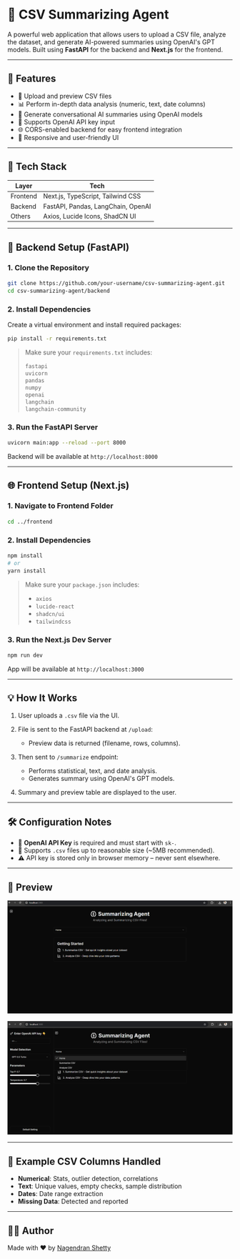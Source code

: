# 🧠 CSV Summarizing Agent

A powerful web application that allows users to upload a CSV file, analyze the dataset, and generate AI-powered summaries using OpenAI's GPT models. Built using **FastAPI** for the backend and **Next.js** for the frontend.

---

## 🚀 Features

- 📁 Upload and preview CSV files
- 📊 Perform in-depth data analysis (numeric, text, date columns)
- 🧠 Generate conversational AI summaries using OpenAI models
- 🔐 Supports OpenAI API key input
- 🌐 CORS-enabled backend for easy frontend integration
- 🎨 Responsive and user-friendly UI

---

## 🧩 Tech Stack

| Layer    | Tech                      |
|----------|---------------------------|
| Frontend | Next.js, TypeScript, Tailwind CSS |
| Backend  | FastAPI, Pandas, LangChain, OpenAI |
| Others   | Axios, Lucide Icons, ShadCN UI |

---

## 🔧 Backend Setup (FastAPI)

### 1. Clone the Repository

```bash
git clone https://github.com/your-username/csv-summarizing-agent.git
cd csv-summarizing-agent/backend
````

### 2. Install Dependencies

Create a virtual environment and install required packages:

```bash
pip install -r requirements.txt
```

> Make sure your `requirements.txt` includes:
>
> ```
> fastapi
> uvicorn
> pandas
> numpy
> openai
> langchain
> langchain-community
> ```

### 3. Run the FastAPI Server

```bash
uvicorn main:app --reload --port 8000
```

Backend will be available at `http://localhost:8000`

---

## 🌐 Frontend Setup (Next.js)

### 1. Navigate to Frontend Folder

```bash
cd ../frontend
```

### 2. Install Dependencies

```bash
npm install
# or
yarn install
```

> Make sure your `package.json` includes:
>
> * `axios`
> * `lucide-react`
> * `shadcn/ui`
> * `tailwindcss`

### 3. Run the Next.js Dev Server

```bash
npm run dev
```

App will be available at `http://localhost:3000`

---

## 💡 How It Works

1. User uploads a `.csv` file via the UI.
2. File is sent to the FastAPI backend at `/upload`:

   * Preview data is returned (filename, rows, columns).
3. Then sent to `/summarize` endpoint:

   * Performs statistical, text, and date analysis.
   * Generates summary using OpenAI's GPT models.
4. Summary and preview table are displayed to the user.

---

## 🛠 Configuration Notes

* 🔑 **OpenAI API Key** is required and must start with `sk-`.
* 📄 Supports `.csv` files up to reasonable size (\~5MB recommended).
* ⚠️ API key is stored only in browser memory – never sent elsewhere.

---

## 📸 Preview

![screenshot](https://github.com/Scorpian1910/Summarizing-Agent/blob/main/project/public/assets/SummarizingImg1.png?raw=true)

![](https://github.com/Scorpian1910/Summarizing-Agent/blob/main/project/public/assets/SummarizingImg2.png?raw=true)

---

## 🧪 Example CSV Columns Handled

* **Numerical**: Stats, outlier detection, correlations
* **Text**: Unique values, empty checks, sample distribution
* **Dates**: Date range extraction
* **Missing Data**: Detected and reported

---

## 🧑‍💻 Author

Made with ❤️ by [Nagendran Shetty](https://github.com/Scorpian1910)
